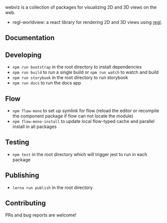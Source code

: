 webviz is a collection of packages for visualizing 2D and 3D views on the web.

- regl-worldview: a react library for rendering 2D and 3D views using [regl](https://github.com/regl-project/regl).

## Documentation

## Developing

- `npm run bootstrap` in the root directory to install dependencies
- `npm run build` to run a single build or `npm run watch` to watch and build
- `npm run storybook` in the root directory to run storybook
- `npm run docs` to run the docs app

## Flow

- `npm flow-mono` to set up symlink for flow (reload the editor or recompile the component package if flow can not locate the module)
- `npm flow-mono-install` to update local flow-typed cache and parallel install in all packages

## Testing

- `npm test` in the root directory which will trigger jest to run in each package

## Publishing

- `lerna run publish` in the root directory

## Contributing

PRs and bug reports are welcome!
